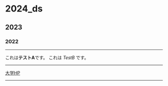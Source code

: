 # 2024_ds

## 2023
### 2022

---

これは**テストA**です。
これは _TestB_ です。

---

[大学HP](https://www.nagoya-cu.ac.jp)

---
